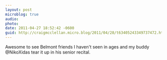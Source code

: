 ```yaml
---
layout: post
microblog: true
audio: 
photo: 
date: 2011-04-27 18:52:42 -0600
guid: http://craigmcclellan.micro.blog/2011/04/28/t63405243349737472.html
---
```

Awesome to see Belmont friends I haven't seen in ages and my buddy @NikoXidas tear it up in his senior recital.
